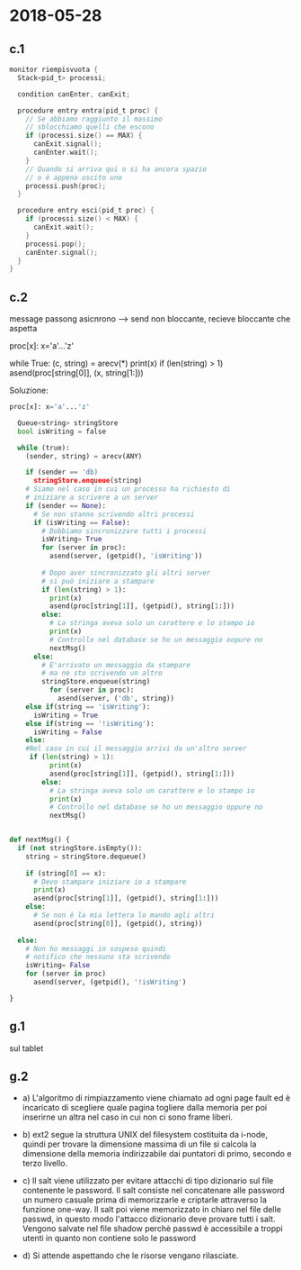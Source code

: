 # 2018-05-28

## c.1

```C
monitor riempisvuota {
  Stack<pid_t> processi;

  condition canEnter, canExit;

  procedure entry entra(pid_t proc) {
    // Se abbiamo raggiunto il massimo
    // sblocchiamo quelli che escono 
    if (processi.size() == MAX) {
      canExit.signal();
      canEnter.wait();
    }
    // Quando si arriva qui o si ha ancora spazio
    // o è appena uscito uno
    processi.push(proc);
  }

  procedure entry esci(pid_t proc) {
    if (processi.size() < MAX) {
      canExit.wait();
    }
    processi.pop();
    canEnter.signal();
  }
}

```
## c.2

message passong asicnrono --> send non bloccante, recieve bloccante che aspetta

proc[x]: x='a'...'z'

while True:
  (c, string) = arecv(*)
  print(x)
  if (len(string) > 1)
    asend(proc[string[0]], (x, string[1:]))

Soluzione:
```Python
proc[x]: x='a'...'z'

  Queue<string> stringStore
  bool isWriting = false

  while (true):
    (sender, string) = arecv(ANY)

    if (sender == 'db)
      stringStore.enqueue(string)
    # Siamo nel caso in cui un processo ha richiesto di
    # iniziare a scrivere a un server
    if (sender == None):
      # Se non stanno scrivendo altri processi
      if (isWriting == False):
        # Dobbiamo sincronizzare tutti i processi
        isWriting= True
        for (server in proc):
          asend(server, (getpid(), 'isWriting'))
        
        # Dopo aver sincronizzato gli altri server
        # si può iniziare a stampare
        if (len(string) > 1):
          print(x)
          asend(proc[string[1]], (getpid(), string[1:]))
        else:
          # La stringa aveva solo un carattere e lo stampo io
          print(x)
          # Controllo nel database se ho un messaggio oopure no
          nextMsg()
      else:
        # E'arrivato un messaggio da stampare
        # ma ne sto scrivendo un altro
        stringStore.enqueue(string)
          for (server in proc):
            asend(server, ('db', string))
    else if(string == 'isWriting'):
      isWriting = True
    else if(string == '!isWriting'):
      isWriting = False
    else:
    #Nel caso in cui il messaggio arrivi da un'altro server   
     if (len(string) > 1):
          print(x)
          asend(proc[string[1]], (getpid(), string[1:]))
        else:
          # La stringa aveva solo un carattere e lo stampo io
          print(x)
          # Controllo nel database se ho un messaggio oppure no
          nextMsg()


def nextMsg() {
  if (not stringStore.isEmpty()):
    string = stringStore.dequeue()
    
    if (string[0] == x):
      # Devo stampare iniziare io a stampare
      print(x)
      asend(proc[string[1]], (getpid(), string[1:]))
    else:
      # Se non è la mia lettera lo mando agli altri
      asend(proc[string[0]], (getpid(), string))
  
  else:
    # Non ho messaggi in sospeso quindi 
    # notifico che nessuno sta scrivendo
    isWriting= False
    for (server in proc)
      asend(server, (getpid(), '!isWriting')

}


```


## g.1
sul tablet
## g.2
 * a) L'algoritmo di rimpiazzamento viene chiamato ad ogni page fault ed è incaricato di scegliere quale pagina togliere dalla memoria per poi inserirne un altra nel caso in cui non ci sono frame liberi.

 * b) ext2 segue la struttura UNIX del filesystem costituita da i-node, quindi per trovare la dimensione massima di un file si calcola la dimensione della memoria indirizzabile dai puntatori di primo, secondo e terzo livello.

 * c) Il salt viene utilizzato per evitare attacchi di tipo dizionario sul file contenente le password. Il salt consiste nel concatenare alle password un numero casuale prima di memorizzarle e criptarle attraverso la funzione one-way. Il salt poi viene memorizzato in chiaro nel file delle passwd, in questo modo l'attacco dizionario deve provare tutti i salt. Vengono salvate nel file shadow perchè passwd è accessibile a troppi utenti in quanto non contiene solo le password

 * d) Si attende aspettando che le risorse vengano rilasciate.